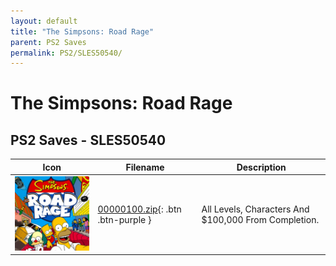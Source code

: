 ```yaml
---
layout: default
title: "The Simpsons: Road Rage"
parent: PS2 Saves
permalink: PS2/SLES50540/
---
```

# The Simpsons: Road Rage

## PS2 Saves - SLES50540

| Icon | Filename | Description |
|------|----------|-------------|
| ![The Simpsons: Road Rage](icon0.png) | [00000100.zip](00000100.zip){: .btn .btn-purple } | All Levels, Characters And $100,000 From Completion. |
